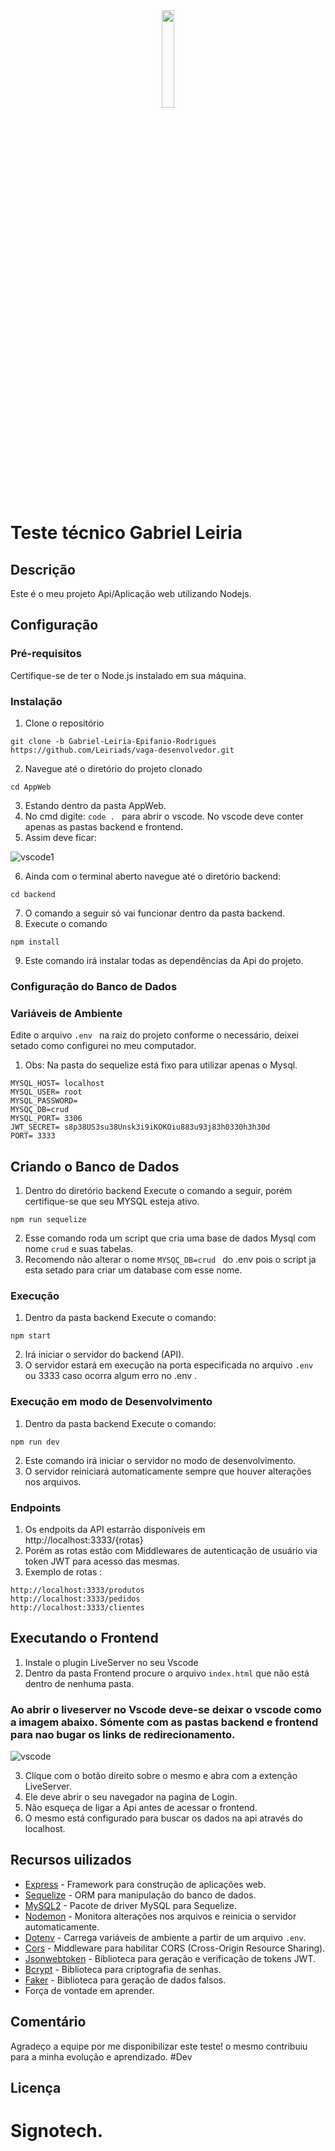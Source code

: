 <div align="center">
  <img src="https://site.signoweb.com.br/assets/images/logo-signo.svg" width="20%" />
</div>

# Teste técnico Gabriel Leiria 

## Descrição
Este é o meu projeto Api/Aplicação web utilizando Nodejs.

## Configuração

### Pré-requisitos
Certifique-se de ter o Node.js instalado em sua máquina.

### Instalação
1. Clone o repositório 
```
git clone -b Gabriel-Leiria-Epifanio-Rodrigues https://github.com/Leiriads/vaga-desenvolvedor.git
```
2. Navegue até o diretório do projeto clonado 
``` 
cd AppWeb
```
3. Estando dentro da pasta AppWeb.
4. No cmd digite: 
```code . ``` 
para abrir o vscode. No vscode deve conter apenas as pastas backend e frontend.
5. Assim deve ficar:


![vscode1](https://github.com/Leiriads/vaga-desenvolvedor/assets/89768557/c1165df1-1a98-42c8-ad56-cbe658d3a57f)


6. Ainda com o terminal aberto navegue até o diretório backend:
 ``` 
 cd backend
 ```
7. O comando a seguir só vai funcionar dentro da pasta backend.
8. Execute o comando 
```
npm install
``` 
9. Este comando irá instalar todas as dependências da Api do projeto.


### Configuração do Banco de Dados
### Variáveis de Ambiente
Edite o arquivo ```.env ``` na raiz do projeto conforme o necessário, deixei setado como configurei no meu computador.
1. Obs: Na pasta do sequelize está fixo para utilizar apenas o Mysql.

```
MYSQL_HOST= localhost
MYSQL_USER= root
MYSQL_PASSWORD=
MYSQÇ_DB=crud
MYSQL_PORT= 3306
JWT_SECRET= s8p38US3su38Unsk3i9iKOKOiu883u93j83h0330h3h30d
PORT= 3333
```

## Criando o Banco de Dados
1. Dentro do diretório backend Execute o comando a seguir, porém certifique-se que seu MYSQL esteja ativo.
```
npm run sequelize
```
2. Esse comando roda um script que cria uma base de dados Mysql com nome `crud` e suas tabelas.
3. Recomendo não alterar o nome  ```MYSQÇ_DB=crud ``` do .env pois o script ja esta setado para criar um database com esse nome.

### Execução
1. Dentro da pasta backend Execute o comando:
 ```
 npm start
 ```
2. Irá iniciar o servidor do backend (API).
3. O servidor estará em execução na porta especificada no arquivo `.env` ou 3333 caso ocorra algum erro no .env .

### Execução em modo de Desenvolvimento
1. Dentro da pasta backend Execute o comando: 
```
npm run dev
``` 
2. Este comando irá iniciar o servidor no modo de desenvolvimento.
3. O servidor reiniciará automaticamente sempre que houver alterações nos arquivos.

### Endpoints
1. Os endpoits da API estarrão disponíveis em http://localhost:3333/{rotas}
2. Porém as rotas estão com Middlewares de autenticação de usuário via token JWT para acesso das mesmas.
3. Exemplo de rotas : 
```
http://localhost:3333/produtos
http://localhost:3333/pedidos
http://localhost:3333/clientes
```
## Executando o Frontend

1. Instale  o plugin LiveServer no seu Vscode
2. Dentro da pasta Frontend procure o arquivo `index.html` que não está dentro de nenhuma pasta.
### Ao abrir o liveserver no Vscode deve-se deixar o vscode como a imagem abaixo. Sómente com as pastas backend e frontend para nao bugar os links de redirecionamento. 
![vscode](https://github.com/Leiriads/vaga-desenvolvedor/assets/89768557/fcfd40bf-8f81-48b4-8421-06470de75713)

3. Clique com o botão direito sobre o mesmo e abra com a extenção LiveServer.
4. Ele deve abrir o seu navegador na pagina de Login.
5. Não esqueça de ligar a Api antes de acessar o frontend.
6. O mesmo está configurado para buscar os dados na api através do localhost.


## Recursos uilizados

- [Express](https://expressjs.com/) - Framework para construção de aplicações web.
- [Sequelize](https://sequelize.org/) - ORM para manipulação do banco de dados.
- [MySQL2](https://www.npmjs.com/package/mysql2) - Pacote de driver MySQL para Sequelize.
- [Nodemon](https://nodemon.io/) - Monitora alterações nos arquivos e reinicia o servidor automaticamente.
- [Dotenv](https://www.npmjs.com/package/dotenv) - Carrega variáveis de ambiente a partir de um arquivo `.env`.
- [Cors](https://www.npmjs.com/package/cors) - Middleware para habilitar CORS (Cross-Origin Resource Sharing).
- [Jsonwebtoken](https://www.npmjs.com/package/jsonwebtoken) - Biblioteca para geração e verificação de tokens JWT.
- [Bcrypt](https://www.npmjs.com/package/bcrypt) - Biblioteca para criptografia de senhas.
- [Faker](https://www.npmjs.com/package/faker) - Biblioteca para geração de dados falsos.
- Força de vontade em aprender.


## Comentário
Agradeço a equipe por me disponibilizar este teste! o mesmo contribuiu para a minha evolução e aprendizado. #Dev

## Licença
# Signotech.
